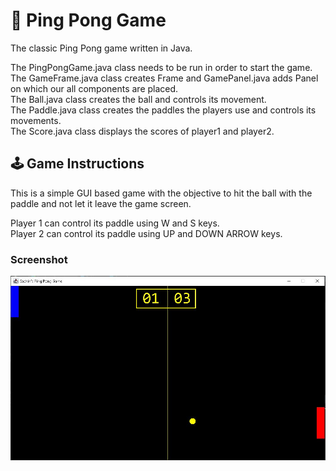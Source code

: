 # 🏓 Ping Pong Game
The classic Ping Pong game written in Java.

The PingPongGame.java class needs to be run in order to start the game.<br>
The GameFrame.java class creates Frame and GamePanel.java adds Panel on which our all components are placed.<br>
The Ball.java class creates the ball and controls its movement.<br>
The Paddle.java class creates the paddles the players use and controls its movements.<br>
The Score.java class displays the scores of player1 and player2.<br>

## 🕹 Game Instructions

This is a simple GUI based game with the objective to hit the ball with the paddle and not let it leave the game screen.<br>

Player 1 can control its paddle using W and S keys.<br>
Player 2 can control its paddle using UP and DOWN ARROW keys.<br>

### Screenshot
![](src/screenshot.JPG)
